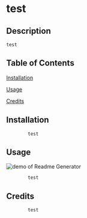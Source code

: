 
  # test
  ## Description
    test

  
  ## Table of Contents
  [Installation](#installation)

  [Usage](#usage)

  [Credits](#credits)

  
  
  ## Installation

            test
    
  
  ## Usage
  ![demo of Readme Generator](demo.gif)

            test
    
  
  ## Credits
    
            test
    
  
  
  
  
